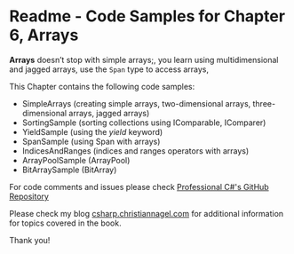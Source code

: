 # Readme - Code Samples for Chapter 6, Arrays

**Arrays** doesn’t stop with simple arrays;, you learn using multidimensional and jagged arrays, use the `Span` type to access arrays, 

This Chapter contains the following code samples:

* SimpleArrays (creating simple arrays, two-dimensional arrays, three-dimensional arrays, jagged arrays)
* SortingSample (sorting collections using IComparable, IComparer)
* YieldSample (using the *yield* keyword)
* SpanSample (using Span with arrays)
* IndicesAndRanges (indices and ranges operators with arrays)
* ArrayPoolSample (ArrayPool)
* BitArraySample (BitArray)
 
For code comments and issues please check [Professional C#'s GitHub Repository](https://github.com/ProfessionalCSharp/ProfessionalCSharp2021)

Please check my blog [csharp.christiannagel.com](https://csharp.christiannagel.com "csharp.christiannagel.com") for additional information for topics covered in the book.

Thank you!